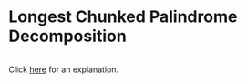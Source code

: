 # Longest Chunked Palindrome Decomposition 

~~~java

~~~

Click [here](Explanation.md) for an explanation.

